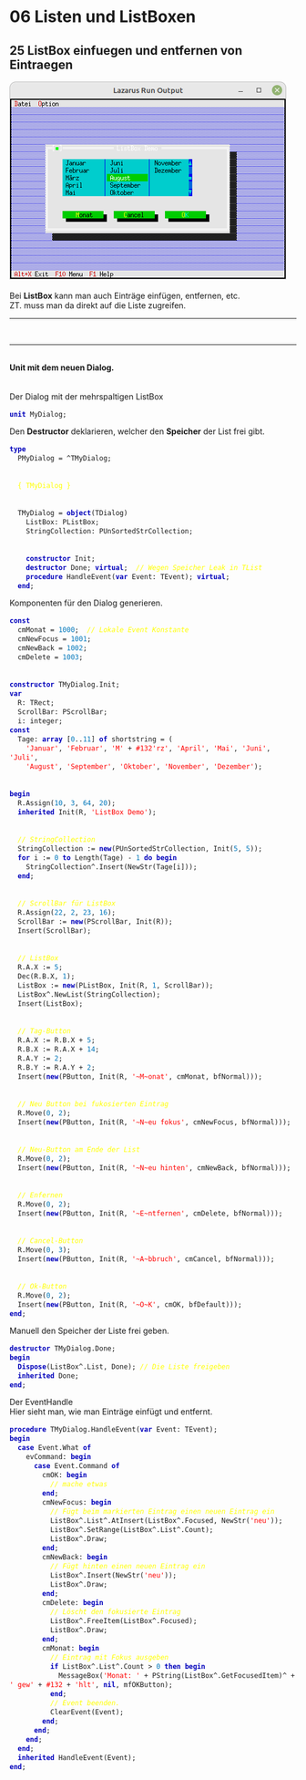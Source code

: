 <html>
    <b><h1>06 Listen und ListBoxen</h1></b>
    <b><h2>25 ListBox einfuegen und entfernen von Eintraegen</h2></b>
<img src="image.png" alt="Selfhtml"><br><br>
Bei <b>ListBox</b> kann man auch Einträge einfügen, entfernen, etc.<br>
ZT. muss man da direkt auf die Liste zugreifen.<br>
<hr><br>
<hr><br>
<b>Unit mit dem neuen Dialog.</b><br>
<br><br>
Der Dialog mit der mehrspaltigen ListBox<br>
<pre><code><b><font color="0000BB">unit</font></b> MyDialog;
</code></pre>
Den <b>Destructor</b> deklarieren, welcher den <b>Speicher</b> der List frei gibt.<br>
<pre><code><b><font color="0000BB">type</font></b>
  PMyDialog = ^TMyDialog;
<br>
  <font color="#FFFF00">{ TMyDialog }</font>
<br>
  TMyDialog = <b><font color="0000BB">object</font></b>(TDialog)
    ListBox: PListBox;
    StringCollection: PUnSortedStrCollection;
<br>
    <b><font color="0000BB">constructor</font></b> Init;
    <b><font color="0000BB">destructor</font></b> Done; <b><font color="0000BB">virtual</font></b>;  <i><font color="#FFFF00">// Wegen Speicher Leak in TList</font></i>
    <b><font color="0000BB">procedure</font></b> HandleEvent(<b><font color="0000BB">var</font></b> Event: TEvent); <b><font color="0000BB">virtual</font></b>;
  <b><font color="0000BB">end</font></b>;
</code></pre>
Komponenten für den Dialog generieren.<br>
<pre><code><b><font color="0000BB">const</font></b>
  cmMonat = <font color="#0077BB">1000</font>;  <i><font color="#FFFF00">// Lokale Event Konstante</font></i>
  cmNewFocus = <font color="#0077BB">1001</font>;
  cmNewBack = <font color="#0077BB">1002</font>;
  cmDelete = <font color="#0077BB">1003</font>;
<br>
<b><font color="0000BB">constructor</font></b> TMyDialog.Init;
<b><font color="0000BB">var</font></b>
  R: TRect;
  ScrollBar: PScrollBar;
  i: integer;
<b><font color="0000BB">const</font></b>
  Tage: <b><font color="0000BB">array</font></b> [<font color="#0077BB">0</font>..<font color="#0077BB">11</font>] <b><font color="0000BB">of</font></b> shortstring = (
    <font color="#FF0000">'Januar'</font>, <font color="#FF0000">'Februar'</font>, <font color="#FF0000">'M'</font> + <font color="#FF0000">#132</font><font color="#FF0000">'rz'</font>, <font color="#FF0000">'April'</font>, <font color="#FF0000">'Mai'</font>, <font color="#FF0000">'Juni'</font>, <font color="#FF0000">'Juli'</font>,
    <font color="#FF0000">'August'</font>, <font color="#FF0000">'September'</font>, <font color="#FF0000">'Oktober'</font>, <font color="#FF0000">'November'</font>, <font color="#FF0000">'Dezember'</font>);
<br>
<b><font color="0000BB">begin</font></b>
  R.Assign(<font color="#0077BB">10</font>, <font color="#0077BB">3</font>, <font color="#0077BB">64</font>, <font color="#0077BB">20</font>);
  <b><font color="0000BB">inherited</font></b> Init(R, <font color="#FF0000">'ListBox Demo'</font>);
<br>
  <i><font color="#FFFF00">// StringCollection</font></i>
  StringCollection := <b><font color="0000BB">new</font></b>(PUnSortedStrCollection, Init(<font color="#0077BB">5</font>, <font color="#0077BB">5</font>));
  <b><font color="0000BB">for</font></b> i := <font color="#0077BB">0</font> <b><font color="0000BB">to</font></b> Length(Tage) - <font color="#0077BB">1</font> <b><font color="0000BB">do</font></b> <b><font color="0000BB">begin</font></b>
    StringCollection^.Insert(NewStr(Tage[i]));
  <b><font color="0000BB">end</font></b>;
<br>
  <i><font color="#FFFF00">// ScrollBar für ListBox</font></i>
  R.Assign(<font color="#0077BB">22</font>, <font color="#0077BB">2</font>, <font color="#0077BB">23</font>, <font color="#0077BB">16</font>);
  ScrollBar := <b><font color="0000BB">new</font></b>(PScrollBar, Init(R));
  Insert(ScrollBar);
<br>
  <i><font color="#FFFF00">// ListBox</font></i>
  R.A.X := <font color="#0077BB">5</font>;
  Dec(R.B.X, <font color="#0077BB">1</font>);
  ListBox := <b><font color="0000BB">new</font></b>(PListBox, Init(R, <font color="#0077BB">1</font>, ScrollBar));
  ListBox^.NewList(StringCollection);
  Insert(ListBox);
<br>
  <i><font color="#FFFF00">// Tag-Button</font></i>
  R.A.X := R.B.X + <font color="#0077BB">5</font>;
  R.B.X := R.A.X + <font color="#0077BB">14</font>;
  R.A.Y := <font color="#0077BB">2</font>;
  R.B.Y := R.A.Y + <font color="#0077BB">2</font>;
  Insert(<b><font color="0000BB">new</font></b>(PButton, Init(R, <font color="#FF0000">'~M~onat'</font>, cmMonat, bfNormal)));
<br>
  <i><font color="#FFFF00">// Neu Button bei fukosierten Eintrag</font></i>
  R.Move(<font color="#0077BB">0</font>, <font color="#0077BB">2</font>);
  Insert(<b><font color="0000BB">new</font></b>(PButton, Init(R, <font color="#FF0000">'~N~eu fokus'</font>, cmNewFocus, bfNormal)));
<br>
  <i><font color="#FFFF00">// Neu-Button am Ende der List</font></i>
  R.Move(<font color="#0077BB">0</font>, <font color="#0077BB">2</font>);
  Insert(<b><font color="0000BB">new</font></b>(PButton, Init(R, <font color="#FF0000">'~N~eu hinten'</font>, cmNewBack, bfNormal)));
<br>
  <i><font color="#FFFF00">// Enfernen</font></i>
  R.Move(<font color="#0077BB">0</font>, <font color="#0077BB">2</font>);
  Insert(<b><font color="0000BB">new</font></b>(PButton, Init(R, <font color="#FF0000">'~E~ntfernen'</font>, cmDelete, bfNormal)));
<br>
  <i><font color="#FFFF00">// Cancel-Button</font></i>
  R.Move(<font color="#0077BB">0</font>, <font color="#0077BB">3</font>);
  Insert(<b><font color="0000BB">new</font></b>(PButton, Init(R, <font color="#FF0000">'~A~bbruch'</font>, cmCancel, bfNormal)));
<br>
  <i><font color="#FFFF00">// Ok-Button</font></i>
  R.Move(<font color="#0077BB">0</font>, <font color="#0077BB">2</font>);
  Insert(<b><font color="0000BB">new</font></b>(PButton, Init(R, <font color="#FF0000">'~O~K'</font>, cmOK, bfDefault)));
<b><font color="0000BB">end</font></b>;
</code></pre>
Manuell den Speicher der Liste frei geben.<br>
<pre><code><b><font color="0000BB">destructor</font></b> TMyDialog.Done;
<b><font color="0000BB">begin</font></b>
  <b><font color="0000BB">Dispose</font></b>(ListBox^.List, Done); <i><font color="#FFFF00">// Die Liste freigeben</font></i>
  <b><font color="0000BB">inherited</font></b> Done;
<b><font color="0000BB">end</font></b>;
</code></pre>
Der EventHandle<br>
Hier sieht man, wie man Einträge einfügt und entfernt.<br>
<pre><code><b><font color="0000BB">procedure</font></b> TMyDialog.HandleEvent(<b><font color="0000BB">var</font></b> Event: TEvent);
<b><font color="0000BB">begin</font></b>
  <b><font color="0000BB">case</font></b> Event.What <b><font color="0000BB">of</font></b>
    evCommand: <b><font color="0000BB">begin</font></b>
      <b><font color="0000BB">case</font></b> Event.Command <b><font color="0000BB">of</font></b>
        cmOK: <b><font color="0000BB">begin</font></b>
          <i><font color="#FFFF00">// mache etwas</font></i>
        <b><font color="0000BB">end</font></b>;
        cmNewFocus: <b><font color="0000BB">begin</font></b>
          <i><font color="#FFFF00">// Fügt beim markierten Eintrag einen neuen Eintrag ein</font></i>
          ListBox^.List^.AtInsert(ListBox^.Focused, NewStr(<font color="#FF0000">'neu'</font>));
          ListBox^.SetRange(ListBox^.List^.Count);
          ListBox^.Draw;
        <b><font color="0000BB">end</font></b>;
        cmNewBack: <b><font color="0000BB">begin</font></b>
          <i><font color="#FFFF00">// Fügt hinten einen neuen Eintrag ein</font></i>
          ListBox^.Insert(NewStr(<font color="#FF0000">'neu'</font>));
          ListBox^.Draw;
        <b><font color="0000BB">end</font></b>;
        cmDelete: <b><font color="0000BB">begin</font></b>
          <i><font color="#FFFF00">// Löscht den fokusierte Eintrag</font></i>
          ListBox^.FreeItem(ListBox^.Focused);
          ListBox^.Draw;
        <b><font color="0000BB">end</font></b>;
        cmMonat: <b><font color="0000BB">begin</font></b>
          <i><font color="#FFFF00">// Eintrag mit Fokus ausgeben</font></i>
          <b><font color="0000BB">if</font></b> ListBox^.List^.Count &gt; <font color="#0077BB">0</font> <b><font color="0000BB">then</font></b> <b><font color="0000BB">begin</font></b>
            MessageBox(<font color="#FF0000">'Monat: '</font> + PString(ListBox^.GetFocusedItem)^ + <font color="#FF0000">' gew'</font> + <font color="#FF0000">#132</font> + <font color="#FF0000">'hlt'</font>, <b><font color="0000BB">nil</font></b>, mfOKButton);
          <b><font color="0000BB">end</font></b>;
          <i><font color="#FFFF00">// Event beenden.</font></i>
          ClearEvent(Event);
        <b><font color="0000BB">end</font></b>;
      <b><font color="0000BB">end</font></b>;
    <b><font color="0000BB">end</font></b>;
  <b><font color="0000BB">end</font></b>;
  <b><font color="0000BB">inherited</font></b> HandleEvent(Event);
<b><font color="0000BB">end</font></b>;
</code></pre>
<br>
</html>

